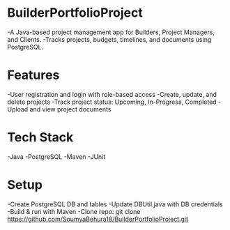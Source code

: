 # BuilderPortfolioProject

-A Java-based project management app for Builders, Project Managers, and Clients. 
-Tracks projects, budgets, timelines, and documents using PostgreSQL.

 # Features
-User registration and login with role-based access
-Create, update, and delete projects
-Track project status: Upcoming, In-Progress, Completed
-Upload and view project documents

# Tech Stack
-Java 
-PostgreSQL 
-Maven 
-JUnit

# Setup
-Create PostgreSQL DB and tables
-Update DBUtil.java with DB credentials
-Build & run with Maven
-Clone repo: git clone https://github.com/SoumyaBehura18/BuilderPortfolioProject.git
